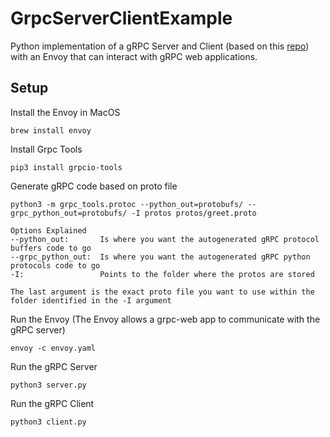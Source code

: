 # GrpcServerClientExample
Python implementation of a gRPC Server and Client (based on this [repo](https://github.com/chelseafarley/PythonGrpc/tree/main)) with an Envoy that can interact with gRPC web applications. 

## Setup

Install the Envoy in MacOS
```
brew install envoy
```

Install Grpc Tools
```
pip3 install grpcio-tools
```

Generate gRPC code based on proto file
```
python3 -m grpc_tools.protoc --python_out=protobufs/ --grpc_python_out=protobufs/ -I protos protos/greet.proto

Options Explained
--python_out:       Is where you want the autogenerated gRPC protocol buffers code to go 
--grpc_python_out:  Is where you want the autogenerated gRPC python protocols code to go 
-I:                 Points to the folder where the protos are stored

The last argument is the exact proto file you want to use within the folder identified in the -I argument
```

Run the Envoy (The Envoy allows a grpc-web app to communicate with the gRPC server)
```
envoy -c envoy.yaml
```

Run the gRPC Server
```
python3 server.py
```

Run the gRPC Client
```
python3 client.py
```

